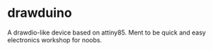 # drawduino
A drawdio-like device based on attiny85. Ment to be quick and easy electronics workshop for noobs.
